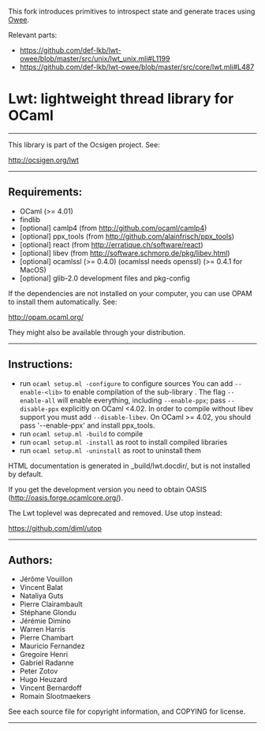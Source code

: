 This fork introduces primitives to introspect state and generate traces using [Owee](https://github.com/def-lkb/owee).

Relevant parts:
- https://github.com/def-lkb/lwt-owee/blob/master/src/unix/lwt_unix.mli#L1199
- https://github.com/def-lkb/lwt-owee/blob/master/src/core/lwt.mli#L487

# Lwt: lightweight thread library for OCaml

--------------------------------------------------------------------------

This library is part of the Ocsigen project. See:

  http://ocsigen.org/lwt

--------------------------------------------------------------------------

## Requirements:

 * OCaml (>= 4.01)
 * findlib
 * [optional] camlp4 (from http://github.com/ocaml/camlp4)
 * [optional] ppx_tools (from http://github.com/alainfrisch/ppx_tools)
 * [optional] react (from http://erratique.ch/software/react)
 * [optional] libev (from http://software.schmorp.de/pkg/libev.html)
 * [optional] ocamlssl (>= 0.4.0) (ocamlssl needs openssl) (>= 0.4.1 for MacOS)
 * [optional] glib-2.0 development files and pkg-config

If the dependencies are not installed on your computer, you can use OPAM
to install them automatically. See:

  http://opam.ocaml.org/

They might also be available through your distribution.

--------------------------------------------------------------------------

## Instructions:

 * run `ocaml setup.ml -configure` to configure sources
   You can add `--enable-<lib>` to enable compilation of
   the sub-library <lib>. The flag `--enable-all` will
   enable everything, including `--enable-ppx`; pass
   `--disable-ppx` explicitly on OCaml <4.02.
   In order to compile without libev support you must add
   `--disable-libev`.
   On OCaml >= 4.02, you should pass '--enable-ppx' and
   install ppx_tools.
 * run `ocaml setup.ml -build` to compile
 * run `ocaml setup.ml -install` as root to install compiled libraries
 * run `ocaml setup.ml -uninstall` as root to uninstall them

HTML documentation is generated in _build/lwt.docdir/, but is not
installed by default.

If you get the development version you need to obtain OASIS
(http://oasis.forge.ocamlcore.org/).

The Lwt toplevel was deprecated and removed. Use utop instead:

  https://github.com/diml/utop

--------------------------------------------------------------------------

## Authors:

 * Jérôme Vouillon
 * Vincent Balat
 * Nataliya Guts
 * Pierre Clairambault
 * Stéphane Glondu
 * Jérémie Dimino
 * Warren Harris
 * Pierre Chambart
 * Mauricio Fernandez
 * Gregoire Henri
 * Gabriel Radanne
 * Peter Zotov
 * Hugo Heuzard
 * Vincent Bernardoff
 * Romain Slootmaekers

See each source file for copyright information, and COPYING for license.

--------------------------------------------------------------------------

